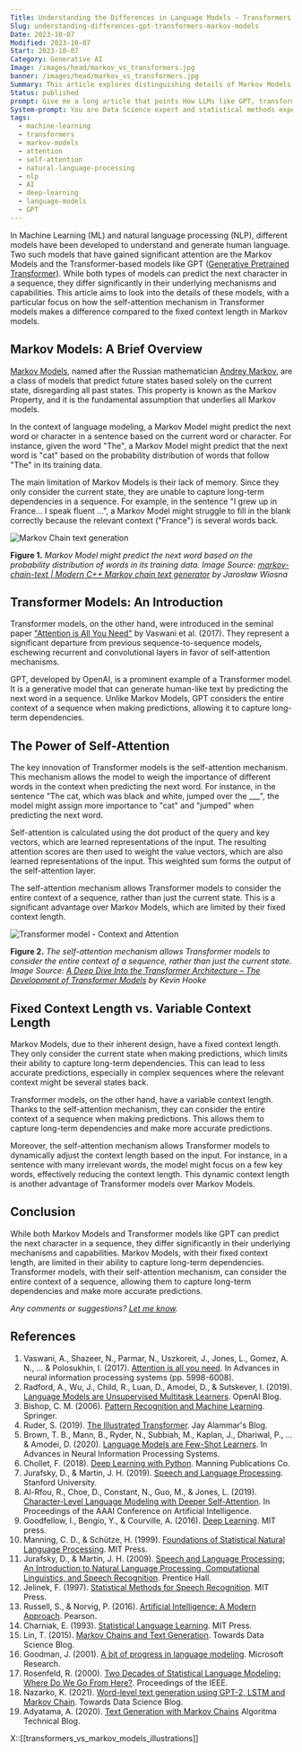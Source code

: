 ```yaml
---
Title: Understanding the Differences in Language Models - Transformers vs. Markov Models
Slug: understanding-differences-gpt-transformers-markov-models
Date: 2023-10-07
Modified: 2023-10-07
Start: 2023-10-07
Category: Generative AI
Image: /images/head/markov_vs_transformers.jpg
banner: /images/head/markov_vs_transformers.jpg
Summary: This article explores distinguishing details of Markov Models and Transformer-based models like GPT, focusing on how they predict the next character in a sequence. It explores the fundamental differences between these models, with a particular emphasis on how the self-attention mechanism in Transformer models makes a difference compared to the fixed context length in Markov models.
Status: published
prompt: Give me a long article that points How LLMs like GPT, transformers differ from Markov Models? Both predict next character. The target audience is professionals so do a deep dive, and look into the details of both types of models. Use proper introduction. Focus on explaining how the self attention makes difference to a fixed context length for markov models.
System-prompt: You are Data Science expert and statistical methods expert. Carefully heed the user's instructions. Respond using Markdown. GPT-4, temp 0.7, top-p:0.4
tags:
  - machine-learning
  - transformers
  - markov-models
  - attention
  - self-attention
  - natural-language-processing
  - nlp
  - AI
  - deep-learning
  - language-models
  - GPT
---
```


In Machine Learning (ML) and natural language processing (NLP), different models have been developed to understand and generate human language. Two such models that have gained significant attention are the Markov Models and the Transformer-based models like GPT ([Generative Pretrained Transformer](https://en.wikipedia.org/wiki/Generative_pre-trained_transformer)). While both types of models can predict the next character in a sequence, they differ significantly in their underlying mechanisms and capabilities. This article aims to look into the details of these models, with a particular focus on how the self-attention mechanism in Transformer models makes a difference compared to the fixed context length in Markov models.

## Markov Models: A Brief Overview

[Markov Models](https://en.wikipedia.org/wiki/Markov_model), named after the Russian mathematician [Andrey Markov](https://en.wikipedia.org/wiki/Andrey_Markov), are a class of models that predict future states based solely on the current state, disregarding all past states. This property is known as the Markov Property, and it is the fundamental assumption that underlies all Markov models.

In the context of language modeling, a Markov Model might predict the next word or character in a sentence based on the current word or character. For instance, given the word "The", a Markov Model might predict that the next word is "cat" based on the probability distribution of words that follow "The" in its training data.

The main limitation of Markov Models is their lack of memory. Since they only consider the current state, they are unable to capture long-term dependencies in a sequence. For example, in the sentence "I grew up in France... I speak fluent ...", a Markov Model might struggle to fill in the blank correctly because the relevant context ("France") is several words back.

![Markov Chain text generation](/images/transformers_vs_markov/markov_model_text_generation.png)

**Figure 1.** *Markov Model might predict  the next word based on the probability distribution of words in its training data. Image Source: [markov-chain-text | Modern C++ Markov chain text generator](https://jaroslawwiosna.github.io/markov-chain-text/) by Jarosław Wiosna*

## Transformer Models: An Introduction

Transformer models, on the other hand, were introduced in the seminal paper ["Attention is All You Need"](https://arxiv.org/abs/1706.03762) by Vaswani et al. (2017). They represent a significant departure from previous sequence-to-sequence models, eschewing recurrent and convolutional layers in favor of self-attention mechanisms.

GPT, developed by OpenAI, is a prominent example of a Transformer model. It is a generative model that can generate human-like text by predicting the next word in a sequence. Unlike Markov Models, GPT considers the entire context of a sequence when making predictions, allowing it to capture long-term dependencies.

## The Power of Self-Attention

The key innovation of Transformer models is the self-attention mechanism. This mechanism allows the model to weigh the importance of different words in the context when predicting the next word. For instance, in the sentence "The cat, which was black and white, jumped over the ___", the model might assign more importance to "cat" and "jumped" when predicting the next word.

Self-attention is calculated using the dot product of the query and key vectors, which are learned representations of the input. The resulting attention scores are then used to weight the value vectors, which are also learned representations of the input. This weighted sum forms the output of the self-attention layer.

The self-attention mechanism allows Transformer models to consider the entire context of a sequence, rather than just the current state. This is a significant advantage over Markov Models, which are limited by their fixed context length.

![Transformer model - Context and Attention](/images/transformers_vs_markov/transformers_context_and_atention.png)

**Figure 2.** *The self-attention mechanism allows Transformer models to consider the entire context of a sequence, rather than just the current state. Image Source:  [A Deep Dive Into the Transformer Architecture – The Development of Transformer Models](https://dzone.com/articles/a-deep-dive-into-the-transformer-architecture-the) by Kevin Hooke*

## Fixed Context Length vs. Variable Context Length

Markov Models, due to their inherent design, have a fixed context length. They only consider the current state when making predictions, which limits their ability to capture long-term dependencies. This can lead to less accurate predictions, especially in complex sequences where the relevant context might be several states back.

Transformer models, on the other hand, have a variable context length. Thanks to the self-attention mechanism, they can consider the entire context of a sequence when making predictions. This allows them to capture long-term dependencies and make more accurate predictions.

Moreover, the self-attention mechanism allows Transformer models to dynamically adjust the context length based on the input. For instance, in a sentence with many irrelevant words, the model might focus on a few key words, effectively reducing the context length. This dynamic context length is another advantage of Transformer models over Markov Models.

## Conclusion

While both Markov Models and Transformer models like GPT can predict the next character in a sequence, they differ significantly in their underlying mechanisms and capabilities. Markov Models, with their fixed context length, are limited in their ability to capture long-term dependencies. Transformer models, with their self-attention mechanism, can consider the entire context of a sequence, allowing them to capture long-term dependencies and make more accurate predictions.

*Any comments or suggestions? [Let me know](mailto:ksafjan@gmail.com?subject=Blog+post).*

## References

1. Vaswani, A., Shazeer, N., Parmar, N., Uszkoreit, J., Jones, L., Gomez, A. N., ... & Polosukhin, I. (2017). [Attention is all you need](https://arxiv.org/abs/1706.03762). In Advances in neural information processing systems (pp. 5998-6008).
2. Radford, A., Wu, J., Child, R., Luan, D., Amodei, D., & Sutskever, I. (2019). [Language Models are Unsupervised Multitask Learners](https://cdn.openai.com/better-language-models/language_models_are_unsupervised_multitask_learners.pdf). OpenAI Blog.
3. Bishop, C. M. (2006). [Pattern Recognition and Machine Learning](https://www.springer.com/gp/book/9780387310732). Springer.
4. Ruder, S. (2019). [The Illustrated Transformer](http://jalammar.github.io/illustrated-transformer/). Jay Alammar's Blog.
5. Brown, T. B., Mann, B., Ryder, N., Subbiah, M., Kaplan, J., Dhariwal, P., ... & Amodei, D. (2020). [Language Models are Few-Shot Learners](https://arxiv.org/abs/2005.14165). In Advances in Neural Information Processing Systems.
6. Chollet, F. (2018). [Deep Learning with Python](https://www.manning.com/books/deep-learning-with-python). Manning Publications Co.
7. Jurafsky, D., & Martin, J. H. (2019). [Speech and Language Processing](https://web.stanford.edu/~jurafsky/slp3/). Stanford University.
8. Al-Rfou, R., Choe, D., Constant, N., Guo, M., & Jones, L. (2019). [Character-Level Language Modeling with Deeper Self-Attention](https://arxiv.org/abs/1808.04444). In Proceedings of the AAAI Conference on Artificial Intelligence.
9. Goodfellow, I., Bengio, Y., & Courville, A. (2016). [Deep Learning](http://www.deeplearningbook.org/). MIT press.
10. Manning, C. D., & Schütze, H. (1999). [Foundations of Statistical Natural Language Processing](https://mitpress.mit.edu/books/foundations-statistical-natural-language-processing). MIT Press.
11. Jurafsky, D., & Martin, J. H. (2009). [Speech and Language Processing: An Introduction to Natural Language Processing, Computational Linguistics, and Speech Recognition](https://www.pearson.com/us/higher-education/program/Jurafsky-Speech-and-Language-Processing-An-Introduction-to-Natural-Language-Processing-Computational-Linguistics-and-Speech-Recognition-2nd-Edition/PGM319216.html). Prentice Hall.
12. Jelinek, F. (1997). [Statistical Methods for Speech Recognition](https://mitpress.mit.edu/books/statistical-methods-speech-recognition). MIT Press.
13. Russell, S., & Norvig, P. (2016). [Artificial Intelligence: A Modern Approach](http://aima.cs.berkeley.edu/). Pearson.
14. Charniak, E. (1993). [Statistical Language Learning](https://mitpress.mit.edu/books/statistical-language-learning). MIT Press.
15. Lin, T. (2015). [Markov Chains and Text Generation](https://towardsdatascience.com/markov-chains-and-text-generation-162fd4ec8f26). Towards Data Science Blog.
16. Goodman, J. (2001). [A bit of progress in language modeling](https://www.microsoft.com/en-us/research/publication/a-bit-of-progress-in-language-modeling/). Microsoft Research.
17. Rosenfeld, R. (2000). [Two Decades of Statistical Language Modeling: Where Do We Go From Here?](https://www.cs.cmu.edu/~roni/papers/SLM-hlt01.pdf). Proceedings of the IEEE.
18. Nazarko, K. (2021). [Word-level text generation using GPT-2, LSTM and Markov Chain](https://towardsdatascience.com/text-generation-gpt-2-lstm-markov-chain-9ea371820e1e). Towards Data Science Blog.
19. Adyatama, A. (2020). [Text Generation with Markov Chains](https://algotech.netlify.app/blog/text-generating-with-markov-chains/) Algoritma Technical Blog.

X::[[transformers_vs_markov_models_illustrations]]
